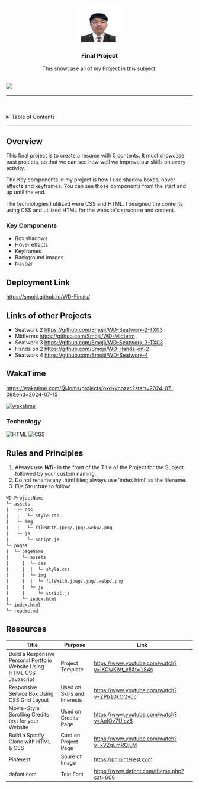 <a name="readme-top">

<br/>

<br />
<div align="center">
  <a href="https://github.com/Smojii">
  <!-- TODO: If you want to add logo or banner you can add it here -->
    <img src="./assets/img/pic.jpg"  width="130" height="100">
  </a>
<!-- TODO: Change Title to the name of the title of your Project -->
  <h3 align="center">Final Project</h3>
</div>
<!-- TODO: Make a short description -->
<div align="center">
  This showcase all of my Project in this subject.
</div>

<br />

<!-- TODO: Change the zyx-0314 into your github username  -->
<!-- TODO: Change the WD-Template-Project into the same name of your folder -->
![](https://visit-counter.vercel.app/counter.png?page=Smojii/WD-Finals)

---

<br />
<br />

<!-- TODO: If you want to add more layers for your readme -->
<details>
  <summary>Table of Contents</summary>
  <ol>
    <li>
      <a href="#overview">Overview</a>
      <ol>
        <li>
          <a href="#key-components">Key Components</a>
        </li>
        <li>
          <a href="#technology">Technology</a>
        </li>
      </ol>
    </li>
    <li>
      <a href="#rules-and-principles">Rules and Principles</a>
    </li>
    <li>
      <a href="#resources">Resources</a>
    </li>
  </ol>
</details>

---

## Overview

<!-- TODO: To be changed -->
<!-- The following are just sample -->
This final project is to create a resume with 5 contents. It must showcase past projects, so that we can see how well we improve our skills on every activity.

The Key components in my project is how I use shadow boxes, hover effects and keyframes. You can see those components from the start and up until the end.

The technologies I utilized were CSS and HTML. I designed the contents using CSS and utilized HTML for the website's structure and content.

### Key Components
<!-- TODO: List of Key Components -->
<!-- The following are just sample -->
- Box shadows
- Hover effects
- Keyframes
- Background images
- Navbar

## Deployment Link
  https://smojii.github.io/WD-Finals/
## Links of other Projects
  - Seatwork 2
    https://github.com/Smojii/WD-Seatwork-2-TX03
  - Midterms
    https://github.com/Smojii/WD-Midterm
  - Seatwork 3
    https://github.com/Smojii/WD-Seatwork-3-TX03
  - Hands on 2
    https://github.com/Smojii/WD-Hands-on-2
  - Seatwork 4
    https://github.com/Smojii/WD-Seatwork-4
## WakaTime
  https://wakatime.com/@Joms/projects/oxdxynozzc?start=2024-07-09&end=2024-07-15

  [![wakatime](https://wakatime.com/badge/user/018ee9d2-8f7c-468a-ae4d-9c91a4d6dbd1/project/64d01abf-45b7-46a4-9816-79f418e2cd11.svg)](https://wakatime.com/badge/user/018ee9d2-8f7c-468a-ae4d-9c91a4d6dbd1/project/64d01abf-45b7-46a4-9816-79f418e2cd11)
### Technology
<!-- TODO: List of Technology Used -->
![HTML](https://img.shields.io/badge/HTML-E34F26?style=for-the-badge&logo=html5&logoColor=white)
![CSS](https://img.shields.io/badge/CSS-1572B6?style=for-the-badge&logo=css3&logoColor=white)

## Rules and Principles
1. Always use ***WD-*** in the front of the Title of the Project for the Subject followed by your custom naming.
2. Do not rename any .html files; always use 'index.html' as the filename.
3. File Structure to follow

```
WD-ProjectName
└─ assets
|   └─ css
|   |   └─ style.css
|   └─ img
|   |   └─ fileWith.jpeg/.jpg/.webp/.png
|   └─ js
|       └─ script.js
└─ pages
|  └─ pageName
|     └─ assets
|     |  └─ css
|     |  |  └─ style.css
|     |  └─ img
|     |  |  └─ fileWith.jpeg/.jpg/.webp/.png
|     |  └─ js
|     |     └─ script.js
|     └─ index.html
└─ index.html
└─ readme.md
```

## Resources

<!-- TODO: Add References -->
| Title | Purpose | Link |
|-|-|-|
| Build a Responsive Personal Portfolio Website Using HTML CSS Javascript | Project Template | https://www.youtube.com/watch?v=IKOwKiVt_x8&t=184s |
| Responsive Service Box Using CSS Grid Layout | Used on Skills and Interests | https://www.youtube.com/watch?v=ZPb10kOQv0c |
| Movie-Style Scrolling Credits text for your Website | Used on Credits Page | https://www.youtube.com/watch?v=AoIOv7Ulcz8 |
| Build a Spotify Clone with HTML & CSS | Card on Project Page | https://www.youtube.com/watch?v=xVZqEmRQjLM |
| Pinterest | Soure of Image | https://ph.pinterest.com |
| dafont.com | Text Font | https://www.dafont.com/theme.php?cat=606 |
